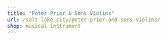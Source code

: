 ```yaml
---
title: "Peter Prier & Sons Violins"
url: /salt-lake-city/peter-prier-and-sons-violins/
shop: musical instrument
---
```

